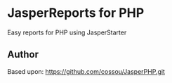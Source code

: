 # JasperReports for PHP

Easy reports for PHP using JasperStarter

## Author

Based upon: https://github.com/cossou/JasperPHP.git
